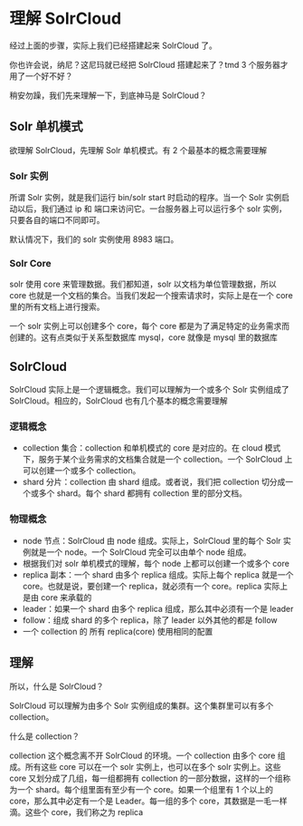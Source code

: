 # 理解 SolrCloud

经过上面的步骤，实际上我们已经搭建起来 SolrCloud 了。

你也许会说，纳尼？这尼玛就已经把 SolrCloud 搭建起来了？tmd 3 个服务器才用了一个好不好？

稍安勿躁，我们先来理解一下，到底神马是 SolrCloud？

## Solr 单机模式

欲理解 SolrCloud，先理解 Solr 单机模式。有 2 个最基本的概念需要理解

### Solr 实例

所谓 Solr 实例，就是我们运行 bin/solr start 时启动的程序。当一个 Solr 实例启动以后，我们通过 ip 和 端口来访问它。一台服务器上可以运行多个 solr 实例，只要各自的端口不同即可。

默认情况下，我们的 solr 实例使用 8983 端口。

### Solr Core

solr 使用 core 来管理数据。我们都知道，solr 以文档为单位管理数据，所以 core 也就是一个文档的集合。当我们发起一个搜索请求时，实际上是在一个 core 里的所有文档上进行搜索。

一个 solr 实例上可以创建多个 core，每个 core 都是为了满足特定的业务需求而创建的。这有点类似于关系型数据库 mysql，core 就像是 mysql 里的数据库

## SolrCloud

SolrCloud 实际上是一个逻辑概念。我们可以理解为一个或多个 Solr 实例组成了 SolrCloud。相应的，SolrCloud 也有几个基本的概念需要理解

### 逻辑概念

* collection 集合：collection 和单机模式的 core 是对应的。在 cloud 模式下，服务于某个业务需求的文档集合就是一个 collection。一个 SolrCloud 上可以创建一个或多个 collection。
* shard 分片：collection 由 shard 组成。或者说，我们把 collection 切分成一个或多个 shard。每个 shard 都拥有 collection 里的部分文档。

### 物理概念

* node 节点：SolrCloud 由 node 组成。实际上，SolrCloud 里的每个 Solr 实例就是一个 node。一个 SolrCloud 完全可以由单个 node 组成。
* 根据我们对 solr 单机模式的理解，每个 node 上都可以创建一个或多个 core
* replica 副本：一个 shard 由多个 replica 组成。实际上每个 replica 就是一个 core。也就是说，要创建一个 replica，就必须有一个 core。replica 实际上是由 core 来承载的
 * leader：如果一个 shard 由多个 replica 组成，那么其中必须有一个是 leader
 * follow：组成 shard 的多个 replica，除了 leader 以外其他的都是 follow
* 一个 collection 的 所有 replica(core) 使用相同的配置

## 理解

所以，什么是 SolrCloud？

SolrCloud 可以理解为由多个 Solr 实例组成的集群。这个集群里可以有多个 collection。

什么是 collection？

collection 这个概念离不开 SolrCloud 的环境。一个 collection 由多个 core 组成。所有这些 core 可以在一个 solr 实例上，也可以在多个 solr 实例上。这些 core 又划分成了几组，每一组都拥有 collection 的一部分数据，这样的一个组称为一个 shard。每个组里面有至少有一个 core。如果一个组里有 1 个以上的 core，那么其中必定有一个是 Leader。每一组的多个 core，其数据是一毛一样滴。这些个 core，我们称之为 replica





